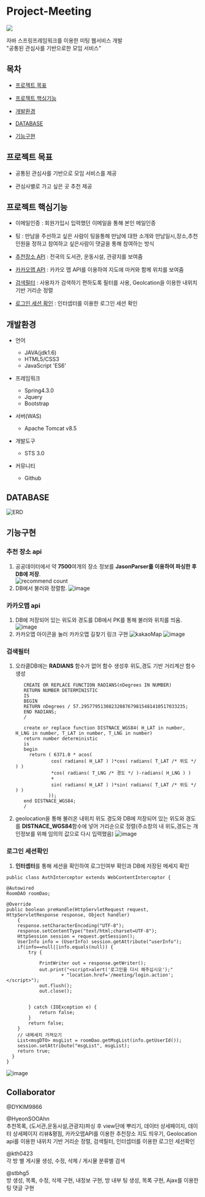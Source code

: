# Project-Meeting
<img src="https://user-images.githubusercontent.com/77277946/124152008-17106280-dace-11eb-99fa-2fb8c6ed6132.png" width="width 300" height="height 150">

자바 스프링프레임워크를 이용한 미팅 웹서비스 개발<br/>
"공통된 관심사를 기반으로한 모임 서비스"


## 목차
  - [프로젝트 목표](#프로젝트-목표)


  - [프로젝트 핵심기능](#프로젝트-핵심기능)


  - [개발환경](#개발환경)


  - [DATABASE](#database)


  - [기능구현](#기능구현)



## 프로젝트 목표
  - 공통된 관심사를 기반으로 모임 서비스를 제공


  - 관심사별로 가고 싶은 곳 추천 제공



## 프로젝트 핵심기능
  - 이메일인증 : 회원가입시 입력했던 이메일을 통해 본인 메일인증


  - 팅 :  만남을 주선하고 싶은 사람이 팅을통해 만남에 대한 소개와 만남일시,장소,추천인원을 정하고 참여하고 싶은사람이 댓글을 통해 참여하는 방식


  - [추천장소 API](#추천-장소-api) : 전국의 도서관, 운동시설, 관광지를 보여줌


  - [카카오맵 API](#카카오맵-api) : 카카오 맵 API를 이용하여 지도에 마커와 함께 위치를 보여줌


  - [검색필터](#검색필터) : 사용자가 검색하기 편하도록 필터를 사용, Geolcation을 이용한 내위치 기반 거리순 정렬


  - [로그인 세션 확인](#로그인-세션확인) : 인터셉터를 이용한 로그인 세션 확인

## 개발환경
  - 언어
    * JAVA(jdk1.6)
    * HTML5/CSS3
    * JavaScript 'ES6'


  - 프레임워크
    * Spring4.3.0
    * Jquery
    * Bootstrap


  - 서버(WAS)
    * Apache Tomcat v8.5


  - 개발도구
    * STS 3.0


  - 커뮤니티
    * Github



## DATABASE
![ERD](https://user-images.githubusercontent.com/77277946/124152011-1972bc80-dace-11eb-84c0-b5ec6e570a96.png)




## 기능구현

  ### 추천 장소 api
  1. 공공데이터에서 약 **7500**여개의 장소 정보를 **JasonParser를 이용하여 파싱한 후 DB에 저장**.<br/>
![recommend count](https://user-images.githubusercontent.com/77277946/124158790-4e364200-dad5-11eb-98e4-cdc59f5cf3ec.png)
  2. DB에서 불러와 정렬함.
![image](https://user-images.githubusercontent.com/77277946/124162411-5c865d00-dad9-11eb-93e8-aafdfe4cca9d.png)

  ### 카카오맵 api
  1. DB에 저장되어 있는 위도와 경도를 DB에서 PK를 통해 불러와 위치를 띄움.
![image](https://user-images.githubusercontent.com/77277946/124162457-6b6d0f80-dad9-11eb-92e9-782ec1ace3ac.png)
  2. 카카오맵 아이콘을 눌러 카카오맵 길찾기 링크 구현
    ![kakaoMap](https://user-images.githubusercontent.com/77277946/124160227-01ec0180-dad7-11eb-8051-0e6e0cf1e92b.png)
![image](https://user-images.githubusercontent.com/77277946/124162491-7889fe80-dad9-11eb-9656-0a73a757bdf3.png)
    
  ### 검색필터
  1. 오라클DB에는 **RADIANS** 함수가 없어 함수 생성후 위도,경도 기반 거리계산 함수생성 
     
            CREATE OR REPLACE FUNCTION RADIANS(nDegrees IN NUMBER) 
            RETURN NUMBER DETERMINISTIC 
            IS
            BEGIN
            RETURN nDegrees / 57.29577951308232087679815481410517033235;
            END RADIANS;
            /

            create or replace function DISTNACE_WGS84( H_LAT in number, H_LNG in number, T_LAT in number, T_LNG in number)
            return number deterministic
            is
            begin
              return ( 6371.0 * acos(  
                      cos( radians( H_LAT ) )*cos( radians( T_LAT /* 위도 */ ) )
                      *cos( radians( T_LNG /* 경도 */ )-radians( H_LNG ) )
                      +
                      sin( radians( H_LAT ) )*sin( radians( T_LAT /* 위도 */ ) )        
                     ));
            end DISTNACE_WGS84;
            /
      
  2. geolocation을 통해 불러온 내위치 위도 경도와 DB에 저장되어 있는 위도와 경도를 **DISTNACE_WGS84**함수에 넣어 거리순으로 정렬(주소창의 내 위도,경도는 개인정보를 위해 임의의 값으로 다시 입력했음)
      ![image](https://user-images.githubusercontent.com/77277946/124162817-de768600-dad9-11eb-95a1-2eb9e5c6fa5d.png)


  ### 로그인 세션확인
  1. **인터셉터**를 통해 세션을 확인하여 로그인여부 확인과 DB에 저장된 메세지 확인

    public class AuthInterceptor extends WebContentInterceptor {
	
	@Autowired
	RoomDAO roomDao;
	
	@Override
	public boolean preHandle(HttpServletRequest request, HttpServletResponse response, Object handler)
		{
		response.setCharacterEncoding("UTF-8");
		response.setContentType("text/html;charset=UTF-8");
		HttpSession session = request.getSession();
		UserInfo info = (UserInfo) session.getAttribute("userInfo");
		if(info==null||info.equals(null)) {
			try {
				
				PrintWriter out = response.getWriter();
				out.print("<script>alert('로그인을 다시 해주십시오');"
						+ "location.href='/meeting/login.action';</script>");
				out.flush();
				out.close();
				
				
			} catch (IOException e) {
				return false;
			}
			return false;
		}
		// 내메세지 가져오기
		List<msgDTO> msgList = roomDao.getMsgList(info.getUserId());
		session.setAttribute("msgList", msgList);
		return true;
	  }
    }
  
  ![image](https://user-images.githubusercontent.com/77277946/124163872-04505a80-dadb-11eb-9f15-0d8def116851.png)
## Collaborator
@DYKIM9866<br>

@HyeonSOOAhn<br>
추천목록, (도서관,운동시설,관광지)파싱 후 view단에 뿌리기, 데이터 상세페이지, 데이터 상세페이지 리뷰&평점, 카카오맵API를 이용한 추천장소 지도 띄우기, Geolocation api를 이용한 내위치 기반 거리순 정렬, 검색필터, 인터셉터를 이용한 로그인 세션확인 

@kth0423<br>
각 방 별 게시물 생성, 수정, 삭제 / 게시물 분류별 검색 

@stbhg5<br>
방 생성, 목록, 수정, 삭제 구현,  내정보 구현, 방 내부 팅 생성, 목록 구현, Ajax를 이용한 팅 댓글 구현


